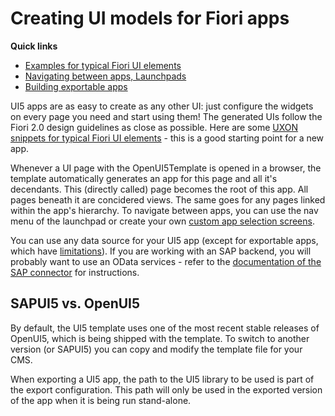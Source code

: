 # Creating UI models for Fiori apps

**Quick links**

- [Examples for typical Fiori UI elements](fiori_elements/index.md)
- [Navigating between apps, Launchpads](navigation.md)
- [Building exportable apps](../exporting_fiori_apps/index.md)

UI5 apps are as easy to create as any other UI: just configure the widgets on every page you need and start using them! The generated UIs follow the Fiori 2.0 design guidelines as close as possible. Here are some [UXON snippets for typical Fiori UI elements](fiori_elements/index.md) - this is a good starting point for a new app. 

Whenever a UI page with the OpenUI5Template is opened in a browser, the template automatically generates an app for this page and all it's decendants. This (directly called) page becomes the root of this app. All pages beneath it are concidered views. The same goes for any pages linked within the app's hierarchy. To navigate between apps, you can use the nav menu of the launchpad or create your own [custom app selection screens](navigation.md).

You can use any data source for your UI5 app (except for exportable apps, which have [limitations](../exporting_fiori_apps/index.md)). If you are working with an SAP backend, you will probably want to use an OData services - refer to the [documentation of the SAP connector](https://github.com/exface/SapConnector/blob/master/Docs/Connecting_via_oData/index.md) for instructions.

## SAPUI5 vs. OpenUI5

By default, the UI5 template uses one of the most recent stable releases of OpenUI5, which is being shipped with the template. To switch to another version (or SAPUI5) you can copy and modify the template file for your CMS.

When exporting a UI5 app, the path to the UI5 library to be used is part of the export configuration. This path will only be used in the exported version of the app when it is being run stand-alone.